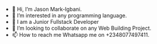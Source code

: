 - 👋 Hi, I’m Jason Mark-Igbani.
- 👀 I’m interested in any programming language.
- 🌱 I am a Junior Fullstack Developer
- 💞️ I’m looking to collaborate on any Web Building Project.
- 📫 How to reach me Whatsapp me on +2348077497411.

<!---
Mervez-Flame/Mervez-Flame is a ✨ special ✨ repository because its `README.md` (this file) appears on your GitHub profile.
You can click the Preview link to take a look at your changes.
--->
